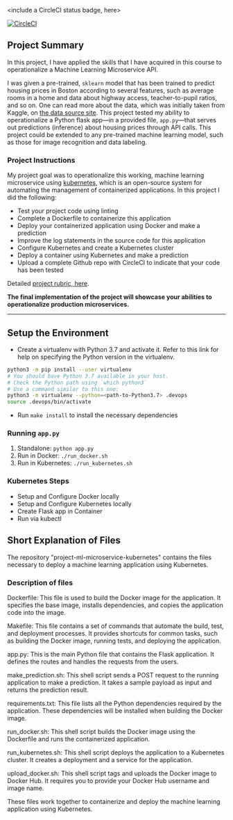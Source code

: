 <include a CircleCI status badge, here>

[![CircleCI](https://dl.circleci.com/status-badge/img/gh/shubhks21/project-ml-microservice-kubernetes/tree/feature%2Fcircleci.svg?style=svg)](https://dl.circleci.com/status-badge/redirect/gh/shubhks21/project-ml-microservice-kubernetes/tree/feature%2Fcircleci)

## Project Summary

In this project, I have applied the skills that I have acquired in this course to operationalize a Machine Learning Microservice API. 

I was given a pre-trained, `sklearn` model that has been trained to predict housing prices in Boston according to several features, such as average rooms in a home and data about highway access, teacher-to-pupil ratios, and so on. One can read more about the data, which was initially taken from Kaggle, on [the data source site](https://www.kaggle.com/c/boston-housing). This project tested my ability to operationalize a Python flask app—in a provided file, `app.py`—that serves out predictions (inference) about housing prices through API calls. This project could be extended to any pre-trained machine learning model, such as those for image recognition and data labeling.

### Project Instructions

My project goal was to operationalize this working, machine learning microservice using [kubernetes](https://kubernetes.io/), which is an open-source system for automating the management of containerized applications. In this project I did the following:
* Test your project code using linting
* Complete a Dockerfile to containerize this application
* Deploy your containerized application using Docker and make a prediction
* Improve the log statements in the source code for this application
* Configure Kubernetes and create a Kubernetes cluster
* Deploy a container using Kubernetes and make a prediction
* Upload a complete Github repo with CircleCI to indicate that your code has been tested

Detailed [project rubric, here](https://review.udacity.com/#!/rubrics/2576/view).

**The final implementation of the project will showcase your abilities to operationalize production microservices.**

---

## Setup the Environment

* Create a virtualenv with Python 3.7 and activate it. Refer to this link for help on specifying the Python version in the virtualenv. 
```bash
python3 -m pip install --user virtualenv
# You should have Python 3.7 available in your host. 
# Check the Python path using `which python3`
# Use a command similar to this one:
python3 -m virtualenv --python=<path-to-Python3.7> .devops
source .devops/bin/activate
```
* Run `make install` to install the necessary dependencies

### Running `app.py`

1. Standalone:  `python app.py`
2. Run in Docker:  `./run_docker.sh`
3. Run in Kubernetes:  `./run_kubernetes.sh`

### Kubernetes Steps

* Setup and Configure Docker locally
* Setup and Configure Kubernetes locally
* Create Flask app in Container
* Run via kubectl

## Short Explanation of Files

The repository "project-ml-microservice-kubernetes" contains the files necessary to deploy a machine learning application using Kubernetes.

### Description of files

Dockerfile: This file is used to build the Docker image for the application. It specifies the base image, installs dependencies, and copies the application code into the image.

Makefile: This file contains a set of commands that automate the build, test, and deployment processes. It provides shortcuts for common tasks, such as building the Docker image, running tests, and deploying the application.

app.py: This is the main Python file that contains the Flask application. It defines the routes and handles the requests from the users.

make_prediction.sh: This shell script sends a POST request to the running application to make a prediction. It takes a sample payload as input and returns the prediction result.

requirements.txt: This file lists all the Python dependencies required by the application. These dependencies will be installed when building the Docker image.

run_docker.sh: This shell script builds the Docker image using the Dockerfile and runs the containerized application.

run_kubernetes.sh: This shell script deploys the application to a Kubernetes cluster. It creates a deployment and a service for the application.

upload_docker.sh: This shell script tags and uploads the Docker image to Docker Hub. It requires you to provide your Docker Hub username and image name.

These files work together to containerize and deploy the machine learning application using Kubernetes.